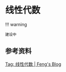 # 线性代数

!!! warning

    建设中

## 参考资料

[Tag: 线性代数 | Feng's Blog](https://blog.windsky.tech/tags/%E7%BA%BF%E6%80%A7%E4%BB%A3%E6%95%B0/)